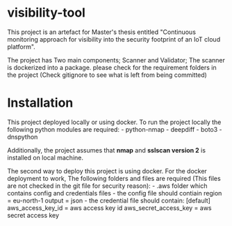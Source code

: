 # visibility-tool
This project is an artefact for Master's thesis entitled "Continuous monitoring approach for visibility into the security footprint of an IoT cloud platform".

The project has Two main components; Scanner and Validator;
The scanner is dockerized into a package. 
please check for the requirement folders in the project (Check gitignore to see what is left from being committed)

# Installation 

This project deployed locally or using docker. To run the project locally the following python modules are required:
        - python-nmap
        - deepdiff
        - boto3
        - dnspython

Additionally, the project assumes that **nmap** and **sslscan version 2** is installed on local machine.

The second way to deploy this project is using docker. For the docker deployment to work, The following folders and files are required (This files are not checked in the git file for security reason):
    - .aws folder which contains config and credentials files
    - the config file should contiain
            region = eu-north-1
            output = json
    - the credential file should contain:
        [default]
        aws_access_key_id = aws access key id
        aws_secret_access_key = aws secret access key